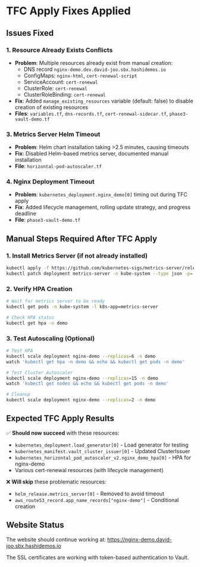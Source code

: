 # TFC Apply Fixes Applied

## Issues Fixed

### 1. Resource Already Exists Conflicts
- **Problem**: Multiple resources already exist from manual creation:
  - DNS record `nginx-demo.dev.david-joo.sbx.hashidemos.io` 
  - ConfigMaps: `nginx-html`, `cert-renewal-script`
  - ServiceAccount: `cert-renewal`
  - ClusterRole: `cert-renewal`
  - ClusterRoleBinding: `cert-renewal`
- **Fix**: Added `manage_existing_resources` variable (default: false) to disable creation of existing resources
- **Files**: `variables.tf`, `dns-records.tf`, `cert-renewal-sidecar.tf`, `phase3-vault-demo.tf`

### 3. Metrics Server Helm Timeout
- **Problem**: Helm chart installation taking >2.5 minutes, causing timeouts  
- **Fix**: Disabled Helm-based metrics server, documented manual installation
- **File**: `horizontal-pod-autoscaler.tf`

### 4. Nginx Deployment Timeout
- **Problem**: `kubernetes_deployment.nginx_demo[0]` timing out during TFC apply
- **Fix**: Added lifecycle management, rolling update strategy, and progress deadline
- **File**: `phase3-vault-demo.tf`

## Manual Steps Required After TFC Apply

### 1. Install Metrics Server (if not already installed)
```bash
kubectl apply -f https://github.com/kubernetes-sigs/metrics-server/releases/latest/download/components.yaml
kubectl patch deployment metrics-server -n kube-system --type json -p='[{"op": "add", "path": "/spec/template/spec/containers/0/args/-", "value": "--kubelet-insecure-tls"}]'
```

### 2. Verify HPA Creation
```bash
# Wait for metrics server to be ready
kubectl get pods -n kube-system -l k8s-app=metrics-server

# Check HPA status  
kubectl get hpa -n demo
```

### 3. Test Autoscaling (Optional)
```bash
# Test HPA
kubectl scale deployment nginx-demo --replicas=6 -n demo
watch 'kubectl get hpa -n demo && echo && kubectl get pods -n demo'

# Test Cluster Autoscaler  
kubectl scale deployment nginx-demo --replicas=15 -n demo
watch 'kubectl get nodes && echo && kubectl get pods -n demo'

# Cleanup
kubectl scale deployment nginx-demo --replicas=2 -n demo
```

## Expected TFC Apply Results

✅ **Should now succeed** with these resources:
- `kubernetes_deployment.load_generator[0]` - Load generator for testing
- `kubernetes_manifest.vault_cluster_issuer[0]` - Updated ClusterIssuer
- `kubernetes_horizontal_pod_autoscaler_v2.nginx_demo_hpa[0]` - HPA for nginx-demo
- Various cert-renewal resources (with lifecycle management)

❌ **Will skip** these problematic resources:
- `helm_release.metrics_server[0]` - Removed to avoid timeout
- `aws_route53_record.app_name_records["nginx-demo"]` - Conditional creation

## Website Status

The website should continue working at: https://nginx-demo.david-joo.sbx.hashidemos.io

The SSL certificates are working with token-based authentication to Vault.